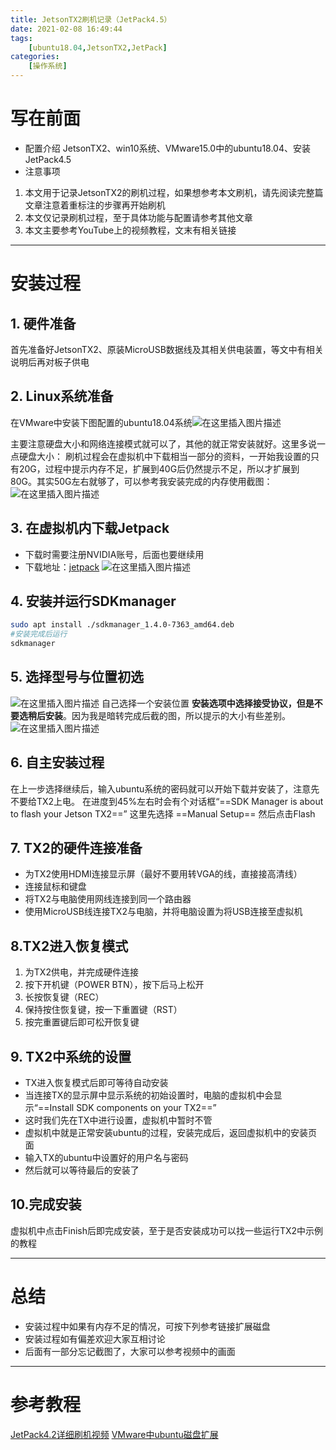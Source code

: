 ```yaml
---
title: JetsonTX2刷机记录（JetPack4.5）
date: 2021-02-08 16:49:44
tags: 
    [ubuntu18.04,JetsonTX2,JetPack] 
categories: 
    [操作系统]
---
```


# 写在前面
+ 配置介绍
JetsonTX2、win10系统、VMware15.0中的ubuntu18.04、安装JetPack4.5
+ 注意事项
1. 本文用于记录JetsonTX2的刷机过程，如果想参考本文刷机，请先阅读完整篇文章注意着重标注的步骤再开始刷机
2. 本文仅记录刷机过程，至于具体功能与配置请参考其他文章
3. 本文主要参考YouTube上的视频教程，文末有相关链接
*** 
# 安装过程
## 1. 硬件准备 
首先准备好JetsonTX2、原装MicroUSB数据线及其相关供电装置，等文中有相关说明后再对板子供电
## 2. Linux系统准备 
在VMware中安装下图配置的ubuntu18.04系统![在这里插入图片描述](https://img-blog.csdnimg.cn/20210207192256738.png?x-oss-process=image/watermark,type_ZmFuZ3poZW5naGVpdGk,shadow_10,text_aHR0cHM6Ly9ibG9nLmNzZG4ubmV0L3FxXzQ1MTcyMTU2,size_2,color_FFFFFF,t_70)

主要注意硬盘大小和网络连接模式就可以了，其他的就正常安装就好。这里多说一点硬盘大小：
刷机过程会在虚拟机中下载相当一部分的资料，一开始我设置的只有20G，过程中提示内存不足，扩展到40G后仍然提示不足，所以才扩展到80G。其实50G左右就够了，可以参考我安装完成的内存使用截图：![在这里插入图片描述](https://img-blog.csdnimg.cn/20210207192541659.png?x-oss-process=image/watermark,type_ZmFuZ3poZW5naGVpdGk,shadow_10,text_aHR0cHM6Ly9ibG9nLmNzZG4ubmV0L3FxXzQ1MTcyMTU2,size_2,color_FFFFFF,t_70)

## 3. 在虚拟机内下载Jetpack

+ 下载时需要注册NVIDIA账号，后面也要继续用
+ 下载地址：[jetpack](https://developer.nvidia.com/embedded/jetpack)
![在这里插入图片描述](https://img-blog.csdnimg.cn/20210207221321206.png?x-oss-process=image/watermark,type_ZmFuZ3poZW5naGVpdGk,shadow_10,text_aHR0cHM6Ly9ibG9nLmNzZG4ubmV0L3FxXzQ1MTcyMTU2,size_16,color_FFFFFF,t_70)

## 4. 安装并运行SDKmanager

```bash
sudo apt install ./sdkmanager_1.4.0-7363_amd64.deb
#安装完成后运行
sdkmanager
```

## 5. 选择型号与位置初选

![在这里插入图片描述](https://img-blog.csdnimg.cn/20210208003221540.png?x-oss-process=image/watermark,type_ZmFuZ3poZW5naGVpdGk,shadow_10,text_aHR0cHM6Ly9ibG9nLmNzZG4ubmV0L3FxXzQ1MTcyMTU2,size_16,color_FFFFFF,t_70)
自己选择一个安装位置
**安装选项中选择接受协议，但是不要选稍后安装**。因为我是暗转完成后截的图，所以提示的大小有些差别。
![在这里插入图片描述](https://img-blog.csdnimg.cn/20210208003642651.png?x-oss-process=image/watermark,type_ZmFuZ3poZW5naGVpdGk,shadow_10,text_aHR0cHM6Ly9ibG9nLmNzZG4ubmV0L3FxXzQ1MTcyMTU2,size_16,color_FFFFFF,t_70)

## 6. 自主安装过程
在上一步选择继续后，输入ubuntu系统的密码就可以开始下载并安装了，注意先不要给TX2上电。
在进度到45%左右时会有个对话框“==SDK Manager is about to flash your Jetson TX2==”
这里先选择 ==Manual Setup==
然后点击Flash

## 7. TX2的硬件连接准备
+ 为TX2使用HDMI连接显示屏（最好不要用转VGA的线，直接接高清线）
+ 连接鼠标和键盘
+ 将TX2与电脑使用网线连接到同一个路由器
+ 使用MicroUSB线连接TX2与电脑，并将电脑设置为将USB连接至虚拟机
## 8.TX2进入恢复模式
1. 为TX2供电，并完成硬件连接
2. 按下开机键（POWER BTN），按下后马上松开
3. 长按恢复键（REC）
4. 保持按住恢复键，按一下重置键（RST）
5. 按完重置键后即可松开恢复键
## 9. TX2中系统的设置
+ TX进入恢复模式后即可等待自动安装
+ 当连接TX的显示屏中显示系统的初始设置时，电脑的虚拟机中会显示“==Install SDK components on your TX2==”
+ 这时我们先在TX中进行设置，虚拟机中暂时不管
+ 虚拟机中就是正常安装ubuntu的过程，安装完成后，返回虚拟机中的安装页面
+ 输入TX的ubuntu中设置好的用户名与密码
+ 然后就可以等待最后的安装了
## 10.完成安装
虚拟机中点击Finish后即完成安装，至于是否安装成功可以找一些运行TX2中示例的教程
***
# 总结 
+ 安装过程中如果有内存不足的情况，可按下列参考链接扩展磁盘
+ 安装过程如有偏差欢迎大家互相讨论
+ 后面有一部分忘记截图了，大家可以参考视频中的画面

** *
# 参考教程
[JetPack4.2详细刷机视频](https://www.bilibili.com/video/BV1CT4y1E7Yw?t=485)
[VMware中ubuntu磁盘扩展](/2021/02/08/VMware中ubuntu的磁盘扩展/)
